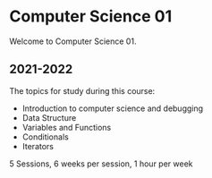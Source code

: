 # Computer Science 01

Welcome to Computer Science 01.

## 2021-2022 

The topics for study during this course:

* Introduction to computer science and debugging
* Data Structure
* Variables and Functions
* Conditionals
* Iterators

5 Sessions, 6 weeks per session, 1 hour per week